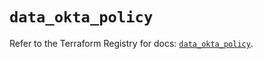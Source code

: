 # `data_okta_policy`

Refer to the Terraform Registry for docs: [`data_okta_policy`](https://registry.terraform.io/providers/okta/okta/4.9.1/docs/data-sources/policy).
